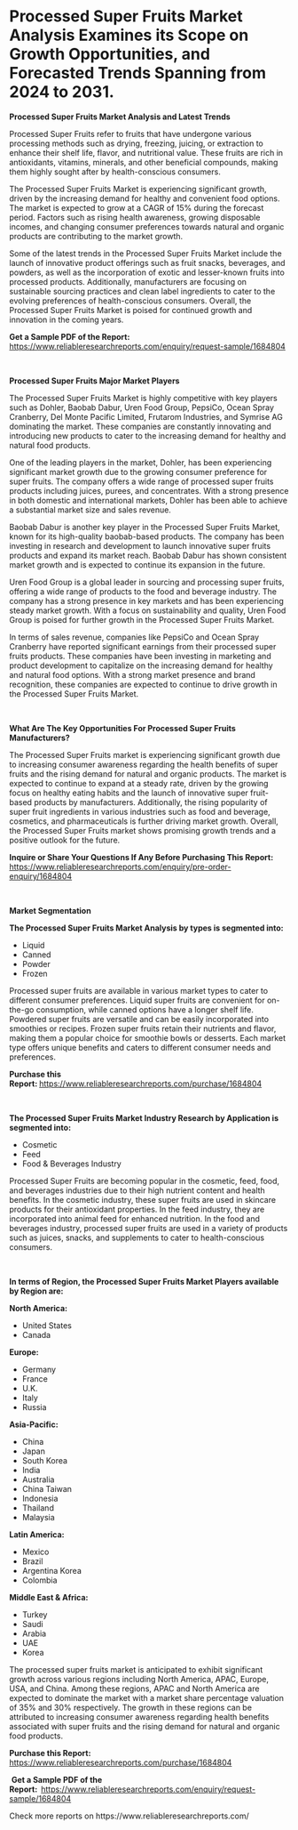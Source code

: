 <p><h1>Processed Super Fruits Market Analysis Examines its Scope on Growth Opportunities, and Forecasted Trends Spanning from 2024 to 2031.</h1></p><p><strong>Processed Super Fruits Market Analysis and Latest Trends</strong></p>
<p><p>Processed Super Fruits refer to fruits that have undergone various processing methods such as drying, freezing, juicing, or extraction to enhance their shelf life, flavor, and nutritional value. These fruits are rich in antioxidants, vitamins, minerals, and other beneficial compounds, making them highly sought after by health-conscious consumers.</p><p>The Processed Super Fruits Market is experiencing significant growth, driven by the increasing demand for healthy and convenient food options. The market is expected to grow at a CAGR of 15% during the forecast period. Factors such as rising health awareness, growing disposable incomes, and changing consumer preferences towards natural and organic products are contributing to the market growth.</p><p>Some of the latest trends in the Processed Super Fruits Market include the launch of innovative product offerings such as fruit snacks, beverages, and powders, as well as the incorporation of exotic and lesser-known fruits into processed products. Additionally, manufacturers are focusing on sustainable sourcing practices and clean label ingredients to cater to the evolving preferences of health-conscious consumers. Overall, the Processed Super Fruits Market is poised for continued growth and innovation in the coming years.</p></p>
<p><strong>Get a Sample PDF of the Report:&nbsp;</strong> <a href="https://www.reliableresearchreports.com/enquiry/request-sample/1684804">https://www.reliableresearchreports.com/enquiry/request-sample/1684804</a></p>
<p>&nbsp;</p>
<p><strong>Processed Super Fruits Major Market Players</strong></p>
<p><p>The Processed Super Fruits Market is highly competitive with key players such as Dohler, Baobab Dabur, Uren Food Group, PepsiCo, Ocean Spray Cranberry, Del Monte Pacific Limited, Frutarom Industries, and Symrise AG dominating the market. These companies are constantly innovating and introducing new products to cater to the increasing demand for healthy and natural food products.</p><p>One of the leading players in the market, Dohler, has been experiencing significant market growth due to the growing consumer preference for super fruits. The company offers a wide range of processed super fruits products including juices, purees, and concentrates. With a strong presence in both domestic and international markets, Dohler has been able to achieve a substantial market size and sales revenue.</p><p>Baobab Dabur is another key player in the Processed Super Fruits Market, known for its high-quality baobab-based products. The company has been investing in research and development to launch innovative super fruits products and expand its market reach. Baobab Dabur has shown consistent market growth and is expected to continue its expansion in the future.</p><p>Uren Food Group is a global leader in sourcing and processing super fruits, offering a wide range of products to the food and beverage industry. The company has a strong presence in key markets and has been experiencing steady market growth. With a focus on sustainability and quality, Uren Food Group is poised for further growth in the Processed Super Fruits Market.</p><p>In terms of sales revenue, companies like PepsiCo and Ocean Spray Cranberry have reported significant earnings from their processed super fruits products. These companies have been investing in marketing and product development to capitalize on the increasing demand for healthy and natural food options. With a strong market presence and brand recognition, these companies are expected to continue to drive growth in the Processed Super Fruits Market.</p></p>
<p>&nbsp;</p>
<p><strong>What Are The Key Opportunities For Processed Super Fruits Manufacturers?</strong></p>
<p><p>The Processed Super Fruits market is experiencing significant growth due to increasing consumer awareness regarding the health benefits of super fruits and the rising demand for natural and organic products. The market is expected to continue to expand at a steady rate, driven by the growing focus on healthy eating habits and the launch of innovative super fruit-based products by manufacturers. Additionally, the rising popularity of super fruit ingredients in various industries such as food and beverage, cosmetics, and pharmaceuticals is further driving market growth. Overall, the Processed Super Fruits market shows promising growth trends and a positive outlook for the future.</p></p>
<p><strong>Inquire or Share Your Questions If Any Before Purchasing This Report:</strong> <a href="https://www.reliableresearchreports.com/enquiry/pre-order-enquiry/1684804">https://www.reliableresearchreports.com/enquiry/pre-order-enquiry/1684804</a></p>
<p>&nbsp;</p>
<p><strong>Market Segmentation</strong></p>
<p><strong>The Processed Super Fruits Market Analysis by types is segmented into:</strong></p>
<p><ul><li>Liquid</li><li>Canned</li><li>Powder</li><li>Frozen</li></ul></p>
<p><p>Processed super fruits are available in various market types to cater to different consumer preferences. Liquid super fruits are convenient for on-the-go consumption, while canned options have a longer shelf life. Powdered super fruits are versatile and can be easily incorporated into smoothies or recipes. Frozen super fruits retain their nutrients and flavor, making them a popular choice for smoothie bowls or desserts. Each market type offers unique benefits and caters to different consumer needs and preferences.</p></p>
<p><strong>Purchase this Report:&nbsp;</strong><a href="https://www.reliableresearchreports.com/purchase/1684804">https://www.reliableresearchreports.com/purchase/1684804</a></p>
<p>&nbsp;</p>
<p><strong>The Processed Super Fruits Market Industry Research by Application is segmented into:</strong></p>
<p><ul><li>Cosmetic</li><li>Feed</li><li>Food & Beverages Industry</li></ul></p>
<p><p>Processed Super Fruits are becoming popular in the cosmetic, feed, food, and beverages industries due to their high nutrient content and health benefits. In the cosmetic industry, these super fruits are used in skincare products for their antioxidant properties. In the feed industry, they are incorporated into animal feed for enhanced nutrition. In the food and beverages industry, processed super fruits are used in a variety of products such as juices, snacks, and supplements to cater to health-conscious consumers.</p></p>
<p>&nbsp;</p>
<p><strong>In terms of Region, the Processed Super Fruits Market Players available by Region are:</strong></p>
<p>
    <p> <strong> North America: </strong>
        <ul>
            <li>United States</li>
            <li>Canada</li>
        </ul>
        </p> 
    <p> <strong> Europe: </strong>
        <ul>
            <li>Germany</li>
            <li>France</li>
            <li>U.K.</li>
            <li>Italy</li>
            <li>Russia</li>
        </ul>
        </p> 
    <p> <strong> Asia-Pacific: </strong>
        <ul>
            <li>China</li>
            <li>Japan</li>
            <li>South Korea</li>
            <li>India</li>
            <li>Australia</li>
            <li>China Taiwan</li>
            <li>Indonesia</li>
            <li>Thailand</li>
            <li>Malaysia</li>
        </ul>
        </p> 
    <p> <strong> Latin America: </strong>
        <ul>
            <li>Mexico</li>
            <li>Brazil</li>
            <li>Argentina Korea</li>
            <li>Colombia</li>
        </ul>
        </p> 
    <p> <strong> Middle East & Africa: </strong>
        <ul>
            <li>Turkey</li>
            <li>Saudi</li>
            <li>Arabia</li>
            <li>UAE</li>
            <li>Korea</li>
        </ul>
    </p>
    </p>
<p><p>The processed super fruits market is anticipated to exhibit significant growth across various regions including North America, APAC, Europe, USA, and China. Among these regions, APAC and North America are expected to dominate the market with a market share percentage valuation of 35% and 30% respectively. The growth in these regions can be attributed to increasing consumer awareness regarding health benefits associated with super fruits and the rising demand for natural and organic food products.</p></p>
<p><strong>Purchase this Report: </strong><a href="https://www.reliableresearchreports.com/purchase/1684804">https://www.reliableresearchreports.com/purchase/1684804</a></p>
<p>&nbsp;<strong>Get a Sample PDF of the Report:&nbsp;&nbsp;</strong><a href="https://www.reliableresearchreports.com/enquiry/request-sample/1684804">https://www.reliableresearchreports.com/enquiry/request-sample/1684804</a></p>
<p><strong></strong></p>
<p>Check more reports on https://www.reliableresearchreports.com/</p>